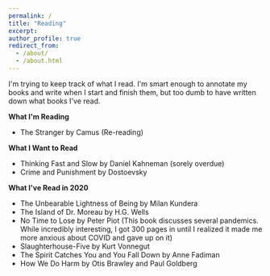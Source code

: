 ```yaml
---
permalink: /
title: "Reading"
excerpt: 
author_profile: true
redirect_from: 
  - /about/
  - /about.html
---
```

I'm trying to keep track of what I read. I'm smart enough to annotate my books and write when I start and finish them, but too dumb to have written down what books I've read. 

**What I'm Reading**
* The Stranger by Camus (Re-reading)

**What I Want to Read**
* Thinking Fast and Slow by Daniel Kahneman (sorely overdue)
* Crime and Punishment by Dostoevsky

**What I've Read in 2020**
* The Unbearable Lightness of Being by Milan Kundera
* The Island of Dr. Moreau by H.G. Wells
* No Time to Lose by Peter Piot (This book discusses several pandemics. While incredibly interesting, I got 300 pages in until I realized it made me more anxious about COVID and gave up on it)
* Slaughterhouse-Five by Kurt Vonnegut
* The Spirit Catches You and You Fall Down by Anne Fadiman
* How We Do Harm by Otis Brawley and Paul Goldberg
